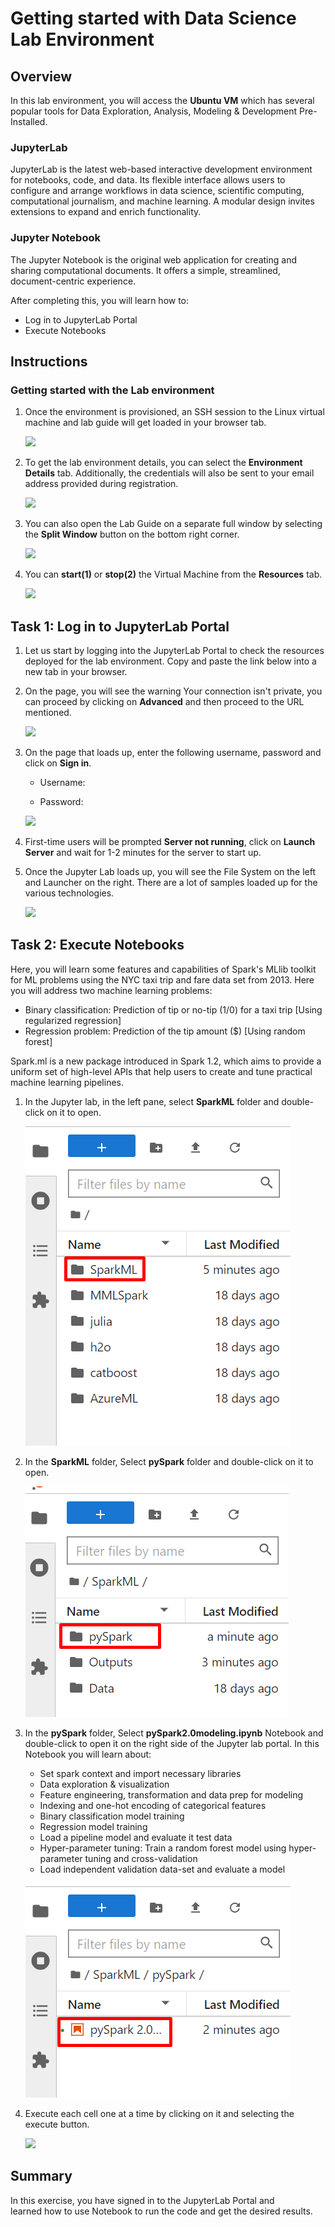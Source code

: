 # Getting started with Data Science Lab Environment


## Overview

In this lab environment, you will access the **Ubuntu VM** which has several popular tools for Data Exploration, Analysis, Modeling & Development Pre-Installed.

### JupyterLab
JupyterLab is the latest web-based interactive development environment for notebooks, code, and data. Its flexible interface allows users to configure and arrange workflows in data science, scientific computing, computational journalism, and machine learning. A modular design invites extensions to expand and enrich functionality.

### Jupyter Notebook
The Jupyter Notebook is the original web application for creating and sharing computational documents. It offers a simple, streamlined, document-centric experience.

After completing this, you will learn how to:

- Log in to JupyterLab Portal
- Execute Notebooks

## Instructions

### Getting started with the Lab environment

1. Once the environment is provisioned, an SSH session to the Linux virtual machine and lab guide will get loaded in your browser tab. 
   
   ![](../images/vmandguidelinux.png)

2. To get the lab environment details, you can select the **Environment Details** tab. Additionally, the credentials will also be sent to your email address provided during registration.

   ![](../images/envdetailslinux.png)
   
3. You can also open the Lab Guide on a separate full window by selecting the **Split Window** button on the bottom right corner.

   ![](../images/splitwindowlinux.png)

4. You can **start(1)** or **stop(2)** the Virtual Machine from the **Resources** tab.

   ![](../images/resourcestablinux.png)
   
   
## Task 1: Log in to JupyterLab Portal

1. Let us start by logging into the JupyterLab Portal to check the resources deployed for the lab environment. Copy and paste the link below into a new tab in your browser.

   <inject key="Jupyter Lab Environment" enableCopy="true" />

1. On the page, you will see the warning Your connection isn't private, you can proceed by clicking on **Advanced** and then proceed to the URL mentioned.

   ![](../images/url.png)

1. On the page that loads up, enter the following username, password and click on **Sign in**. 

   * Username: <inject key="Jupyter Lab Username"></inject>

   * Password: <inject key="Jupyter Lab Password"></inject>

   ![](../images/signin.png)

1. First-time users will be prompted **Server not running**, click on **Launch Server** and wait for 1-2 minutes for the server to start up.

1. Once the Jupyter Lab loads up, you will see the File System on the left and Launcher on the right. There are a lot of samples loaded up for the various technologies.

   ![](../images/jupyterlab-browserlinux.png)

## Task 2: Execute Notebooks

Here, you will learn some features and capabilities of Spark's MLlib toolkit for ML problems using the NYC taxi trip and fare data set from 2013. Here you will address two machine learning problems:
- Binary classification: Prediction of tip or no-tip (1/0) for a taxi trip [Using regularized regression]
- Regression problem: Prediction of the tip amount ($) [Using random forest]

Spark.ml is a new package introduced in Spark 1.2, which aims to provide a uniform set of high-level APIs that help users to create and tune practical machine learning pipelines.

1. In the Jupyter lab, in the left pane, select **SparkML** folder and double-click on it to open.

   ![](../images/SparkML.png)

1. In the **SparkML** folder, Select **pySpark** folder and double-click on it to open. 

   ![](../images/pySpark.png)

1. In the **pySpark** folder, Select **pySpark2.0modeling.ipynb** Notebook and double-click to open it on the right side of the Jupyter lab portal. In this Notebook you will learn about:
 
   - Set spark context and import necessary libraries
   - Data exploration & visualization
   - Feature engineering, transformation and data prep for modeling
   - Indexing and one-hot encoding of categorical features
   - Binary classification model training
   - Regression model training
   - Load a pipeline model and evaluate it test data
   - Hyper-parameter tuning: Train a random forest model using hyper-parameter tuning and cross-validation
   - Load independent validation data-set and evaluate a model

  
   ![](../images/pySpark2.0modeling.png)

1. Execute each cell one at a time by clicking on it and selecting the execute button.

   ![](../images/execute.png)

## Summary

In this exercise, you have signed in to the JupyterLab Portal and learned how to use Notebook to run the code and get the desired results.
